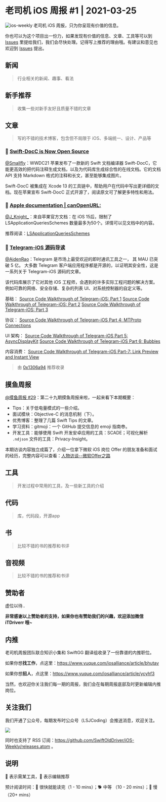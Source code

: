# 老司机 iOS 周报 #1 | 2021-03-25

![ios-weekly](https://github.com/SwiftOldDriver/iOS-Weekly/blob/master/assets/ios-weekly.png?raw=true)
老司机 iOS 周报，只为你呈现有价值的信息。

你也可以为这个项目出一份力，如果发现有价值的信息、文章、工具等可以到 [Issues](https://github.com/SwiftOldDriver/iOS-Weekly/issues) 里提给我们，我们会尽快处理。记得写上推荐的理由哦。有建议和意见也欢迎到 [Issues](https://github.com/SwiftOldDriver/iOS-Weekly/issues) 提出。

## 新闻

> 行业相关的新闻、趣事、看法

## 新手推荐

> 收集一些对新手友好且质量不错的文章

## 文章

> 写的不错的技术博客，包含但不局限于 iOS、多端统一、设计、产品等

### 🐎 [Swift-DocC is Now Open Source](https://swift.org/blog/swift-docc/)
[@Smallfly](https://github.com/iostalks)：WWDC21 苹果发布了一款新的 Swift 文档编译器 Swift-DocC，它能更高效的把代码注释生成文档，以及为代码库生成综合性的在线文档。它的文档 API 支持 Markdown 格式的注释和长文，甚至能够集成图片。

Swift-DocC 被集成在 Xcode 13 的工具链中，帮助用户在代码中写出更详细的文档。现在苹果宣布 Swift-DocC 正式开源了，阅读原文可了解更多特性和用法。

### 🐎 [Apple documentation | canOpenURL:](https://developer.apple.com/documentation/uikit/uiapplication/1622952-canopenurl?language=objc)

[@J_Knight_](https://github.com/knightsj)：来自苹果官方文档：在 iOS 15后，限制了 LSApplicationQueriesSchemes 数量最多为50个。详情可以见文档中的内容。

推荐阅读：[LSApplicationQueriesSchemes
](https://developer.apple.com/library/archive/documentation/General/Reference/InfoPlistKeyReference/Articles/LaunchServicesKeys.html#//apple_ref/doc/plist/info/LSApplicationQueriesSchemes)

### 🐢 [Telegram-iOS 源码导读](https://hubo.dev/2020-05-07-source-code-walkthrough-of-telegram-ios-part-1/)

[@AidenRao](https://weibo.com/AidenRao)：Telegram 是市场上最受欢迎的即时通讯工具之一， 其 MAU 已突破 5 亿。 大多数 Telegram 客户端应用程序都是开源的，以证明其安全性，这是一系列关于 Telegram-iOS 源码的文章。 

该代码库展示了它对其他 iOS 工程师，会遇到的许多实际工程问题的解决方案。例如可靠的网络、安全存储、复杂的列表 UI、对系统控制器的自定义等。

基础：
[Source Code Walkthrough of Telegram-iOS: Part 1](https://hubo.dev/2020-05-07-source-code-walkthrough-of-telegram-ios-part-1/)
[Source Code Walkthrough of Telegram-iOS: Part 2](https://hubo.dev/2020-05-11-source-code-walkthrough-of-telegram-ios-part-2/)
[Source Code Walkthrough of Telegram-iOS: Part 3](https://hubo.dev/2020-05-15-source-code-walkthrough-of-telegram-ios-part-3/)

协议：
[Source Code Walkthrough of Telegram-iOS Part 4: MTProto Connections](https://hubo.dev/2020-06-05-source-code-walkthrough-of-telegram-ios-part-4/)

UI 架构：
[Source Code Walkthrough of Telegram-iOS Part 5: AsyncDisplayKit](https://hubo.dev/2020-06-14-source-code-walkthrough-of-telegram-ios-part-5/)
[Source Code Walkthrough of Telegram-iOS Part 6: Bubbles](https://hubo.dev/2020-06-22-source-code-walkthrough-of-telegram-ios-part-6/)

内容消费：
[Source Code Walkthrough of Telegram-iOS Part-7: Link Preview and Instant View](https://hubo.dev/2020-07-12-source-code-walkthrough-of-telegram-ios-part-7/)

> 由 [0x1306a94](https://github.com/0x1306a94) 推荐收录

## 摸鱼周报

[@摸鱼周报 #29](https://mp.weixin.qq.com/s/TVBQgYuycelGBwTaCSfmxQ)：第二十九期摸鱼周报来啦，一起来看下本期概要：

* Tips：关于低电量模式的一些介绍。
* 面试模块：Objective-C 的消息机制（下）。
* 优秀博客：整理了几篇 Swift Tips 的文章。
* 学习资料：gitmoji：一个 GitHub 提交信息的 emoji 指南😎。
* 开发工具：能够使用 Swift 开发安卓应用的工具：SCADE；可视化解析 `.ndjson` 文件的工具：Privacy-Insight。

本期访谈内容独立成篇了，介绍一位拿下微软 iOS 岗位 Offer 的朋友准备和面试的经历，完整内容可以查看：[人物访谈--微软Offer之路](https://mp.weixin.qq.com/s/nh9Rr7lFMy49bEUMWQO3-g)

## 工具

> 开发过程中常用的工具，及一些新工具的介绍

## 代码

> 库，代码段，开源app

## 书

> 比较不错的书的推荐和书评

## 音视频

> 比较不错的书的推荐和书评

## 赞助者

虚位以待..

**非常感谢以上赞助者的支持，如果你也有赞助我们的兴趣，欢迎添加微信 iTDriverr 哦~**

## 内推

老司机周报团队联合知识小集和 SwiftGG 翻译组收录了一份靠谱的内推职位。

如果你想**找工作**，点这里：https://www.yuque.com/iosalliance/article/bhutav

如果你想**招人**，点这里：https://www.yuque.com/iosalliance/article/ycyhf3

当然，也欢迎你关注我们每一期的周报，我们会在每期周报底部及时更新编辑内推岗位。

## 关注我们

我们开通了公众号，每期发布时公众号（LSJCoding）会推送消息，欢迎关注。

![](https://github.com/SwiftOldDriver/iOS-Weekly/blob/master/assets/qrcode_for_wechat.jpg?raw=true)

同时也支持了 RSS 订阅：https://github.com/SwiftOldDriver/iOS-Weekly/releases.atom 。

## 说明

🚧 表示需某工具，🌟 表示编辑推荐

预计阅读时间：🐎 很快就能读完（1 - 10 mins）；🐕 中等 （10 - 20 mins）；🐢 慢（20+ mins）
